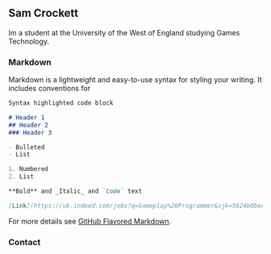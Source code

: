 ## Sam Crockett

Im a student at the University of the West of England studying Games Technology.

### Markdown

Markdown is a lightweight and easy-to-use syntax for styling your writing. It includes conventions for

```markdown
Syntax highlighted code block

# Header 1
## Header 2
### Header 3

- Bulleted
- List

1. Numbered
2. List

**Bold** and _Italic_ and `Code` text

[Link](https://uk.indeed.com/jobs?q=Gameplay%20Programmer&vjk=5624b0bee22eaf07) and ![Image](src)
```

For more details see [GitHub Flavored Markdown](https://guides.github.com/features/mastering-markdown/).

### Contact



